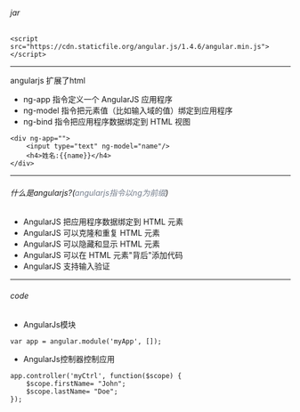 ###### jar
```
<script src="https://cdn.staticfile.org/angular.js/1.4.6/angular.min.js"></script>
```
---
angularjs 扩展了html
- ng-app 指令定义一个 AngularJS 应用程序
- ng-model 指令把元素值（比如输入域的值）绑定到应用程序
- ng-bind 指令把应用程序数据绑定到 HTML 视图
```
<div ng-app=""> 
    <input type="text" ng-model="name"/>
    <h4>姓名:{{name}}</h4>
</div> 
```
---
###### 什么是angularjs?(<font color="#747d8c">angularjs指令以ng为前缀</font>)
- AngularJS 把应用程序数据绑定到 HTML 元素
- AngularJS 可以克隆和重复 HTML 元素
- AngularJS 可以隐藏和显示 HTML 元素
- AngularJS 可以在 HTML 元素"背后"添加代码
- AngularJS 支持输入验证
---
###### code
- AngularJs模块
``` 
var app = angular.module('myApp', []);
```
- AngularJs控制器控制应用
```
app.controller('myCtrl', function($scope) {
    $scope.firstName= "John";
    $scope.lastName= "Doe";
}); 
```

